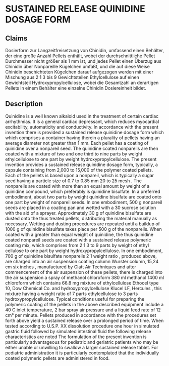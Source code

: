 # SUSTAINED RELEASE QUINIDINE DOSAGE FORM

## Claims
Dosierform zur Langzeitfreisetzung von Chinidin, umfassend einen Behälter, der eine große Anzahl Pellets enthält, wobei der durchschnittliche Pellet Durchmesser nicht größer als 1 mm ist, und jedes Pellet einen Überzug aus Chinidin über Nonpareille Kügelchen umfaßt, und die auf diese Weise Chinidin beschichteten Kügelchen darauf aufgezogen werden mit einer Mischung aus 2 1 3 bis 9 Gewichtsteilen Ethylcellulose auf einen Gewichtsteil Hydroxypropylcellulose, wobei die Gesamtzahl an derartigen Pellets in einem Behälter eine einzelne Chinidin Dosiereinheit bildet.

## Description
Quinidine is a well known alkaloid used in the treatment of certain cardiac arrhythmias. It is a general cardiac depressant, which reduces myocardial excitability, automaticity and conductivity. In accordance with the present invention there is provided a sustained release quinidine dosage form which which comprises a container having therein a plurality of pellets having an average diameter not greater than 1 mm. Each pellet has a coating of quinidine over a nonpareil seed. The quinidine coated nonpareils are then coated with a mixture of two and one third to nine parts by weight ethylcellulose to one part by weight hydroxypropylcellulose. The present invention provides a sustained release quinidine dosage form, typically, a capsule containing from 2,000 to 15,000 of the polymer coated pellets. Each of the pellets is based upon a nonpareil, which is typically a sugar seed having a particle size of 0.7 to 0.85 mm 20 to 25 mesh . The nonpareils are coated with more than an equal amount by weight of a quinidine compound, which preferably is quinidine bisulfate. In a preferred embodiment, about two parts by weight quinidine bisulfate are coated onto one part by weight of nonpareil seeds. In one embodiment, 500 g nonpareil seeds are placed in a coating pan and wetted with a 30 sucrose solution with the aid of a sprayer. Approximately 30 g of quinidine bisulfate are dusted onto the thus treated pellets, distributing the material manually as necessary. Wetting and dusting procedures are repeated until a buildup of 1000 g of quinidine bisulfate takes place per 500 g of the nonpareils. When coated with a greater than equal weight of quinidine, the thus quinidine coated nonpareil seeds are coated with a sustained release polymeric coating mix, which comprises from 2 1 3 to 9 parts by weight of ethyl cellulose to one part by weight hydroxypropylcellulose. In one embodiment, 700 g of quinidine bisulfate nonpareils 2 1 weight ratio , produced above, are charged into an air suspension coating column Wurster column, 15,24 cm six inches , manufactured by Glatt Air Techniques and after commencement of the air suspension of these pellets, there is charged into the air suspension a spray of methanol chloroform 380 ml methanol 1400 ml chloroform which contains 66.8 mg mixture of ethylcellulose Ethocel type 10, Dow Chemical Co. and hydroxypropylcellulose Klucel LF, Hercules , this mixture having a weight ratio of 7 parts ethylcellulose to 3 parts hydroxypropylcellulose. Typical conditions useful for preparing the polymeric coating of the pellets in the above described equipment include a 40 C inlet temperature, 2 bar spray air pressure and a liquid feed rate of 12 cm³ per minute. Pellets produced in accordance with the procedures set forth above yield a sustained release over a prolonged period of time. When tested according to U.S.P. XX dissolution procedure one hour in simulated gastric fluid followed by simulated intestinal fluid the following release characteristics are noted The formulation of the present invention is particularly advantageous for pediatric and geriatric patients who may be either unable or unwilling to swallow a larger sustained release tablet. For pediatric administration it is particularly contemplated that the individually coated polymeric pellets are administered in food.
